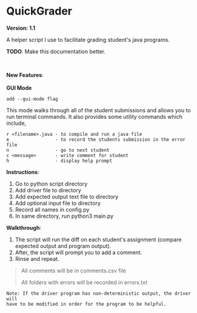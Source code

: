 # QuickGrader
__Version: 1.1__
<br/>

A helper script I use to facilitate grading student's java programs. 

__TODO__: Make this documentation better.

<br/>


__New Features__:
<br/>
 <br/>
__GUI Mode__<br/>

    add --gui-mode flag
This mode walks through all of the student submissions and allows you to run terminal commands. It
also provides some utility commands which include,

    r <filename>.java - to compile and run a java file
    e                 - to record the students submission in the error file
    n                 - go to next student
    c <message>       - write comment for student
    h                 - display help prompt


__Instructions__:

1. Go to python script directory
2.  Add driver file to directory
3.  Add expected output text file to directory
4.  Add optional input file to directory
5. Record all names in config.py
6. In same directory, run python3 main.py

__Walkthrough__:

1. The script will run the diff on each student's assignment
(compare expected output and program output).
2. After, the script will prompt you to add a comment.
3. Rinse and repeat.


> All comments will be in comments.csv file 
>
>
>All folders with errors will be recorded in errors.txt

	Note: If the driver program has non-deterministic output, the driver will
	have to be modified in order for the program to be helpful.
